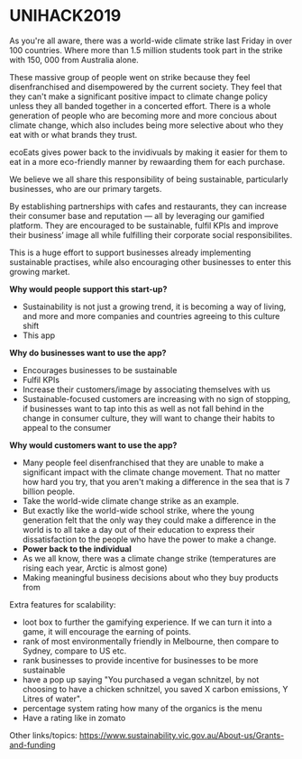 # UNIHACK2019
As you're all aware, there was a world-wide climate strike last Friday in over 100 countries. Where more than 1.5 million students took part in the strike with 150, 000 from Australia alone.

These massive group of people went on strike because they feel disenfranchised and disempowered by the current society. They feel that they can't make a significant positive impact to climate change policy unless they all banded together in a concerted effort. There is a whole generation of people who are becoming more and more concious about climate change, which also includes being more selective about who they eat with or what brands they trust.

ecoEats gives power back to the invidivuals by making it easier for them to eat in a more eco-friendly manner by rewaarding them for each purchase.

We believe we all share this responsibility of being sustainable, particularly businesses, who are our primary targets. 

By establishing partnerships with cafes and restaurants, they can increase their consumer base and reputation — all by leveraging our gamified platform. They are encouraged to be sustainable, fulfil KPIs and improve their business’ image all while fulfilling their corporate social responsibilites.

This is a huge effort to support businesses already implementing sustainable practises, while also encouraging other businesses to enter this growing market.



**Why would people support this start-up?**
- Sustainability is not just a growing trend, it is becoming a way of living, and more and more companies and countries agreeing to this culture shift
- This app 

**Why do businesses want to use the app?**
- Encourages businesses to be sustainable
- Fulfil KPIs
- Increase their customers/image by associating themselves with us
- Sustainable-focused customers are increasing with no sign of stopping, if businesses want to tap into this as well as not fall behind in the change in consumer culture, they will want to change their habits to appeal to the consumer

**Why would customers want to use the app?**
- Many people feel disenfranchised that they are unable to make a significant impact with the climate change movement. That no matter how hard you try, that you aren't making a difference in the sea that is 7 billion people.
- Take the world-wide climate change strike as an example.
- But exactly like the world-wide school strike, where the young generation felt that the only way they could make a difference in the world is to all take a day out of their education to express their dissatisfaction to the people who have the power to make a change.
- **Power back to the individual**
- As we all know, there was a climate change strike (temperatures are rising each year, Arctic is almost gone)
- Making meaningful business decisions about who they buy products from

Extra features for scalability:
- loot box to further the gamifying experience. If we can turn it into a game, it will encourage the earning of points.
- rank of most environmentally friendly in Melbourne, then compare to Sydney, compare to US etc.
- rank businesses to provide incentive for businesses to be more sustainable
- have a pop up saying "You purchased a vegan schnitzel, by not choosing to have a chicken schnitzel, you saved X carbon emissions, Y Litres of water". 
- percentage system rating how many of the organics is the menu
- Have a rating like in zomato

Other links/topics:
https://www.sustainability.vic.gov.au/About-us/Grants-and-funding

